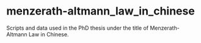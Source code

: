 # menzerath-altmann_law_in_chinese
Scripts and data used in the PhD thesis under the title of Menzerath-Altmann Law in Chinese.
